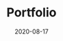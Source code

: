 ---
title: Portfolio 
date: 2020-08-17
tech: ['Vue.js', 'Gridsome', 'GraphQL']
screenshot: ./images/portfolio-website.png
description: "My Portfolio Website"
---